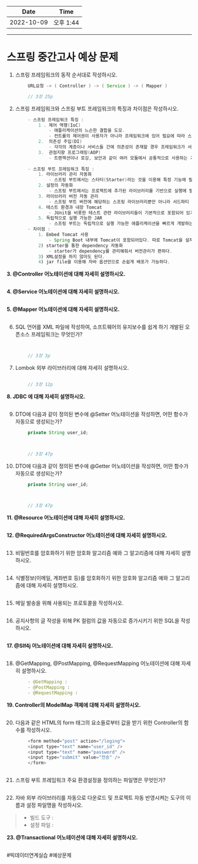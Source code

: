 |    Date    |  Time   |
|:----------:|:-------:|
| 2022-10-09 | 오후 1:44 |

---

# 스프링 중간고사 예상 문제

1. 스프링 프레임워크의 동작 순서대로 작성하시오.
```java
        URL요청 -> ( Controller ) -> ( Service ) -> ( Mapper )

        // 3장 25p
```

2. 스프링 프레임워크와 스프링 부트 프레임워크의 특징과 차이점은 작성하시오.
```java
        - 스프링 프레임워크 특징 :
            1 . 제어 역행(IoC) 
                - 애플리케이션의 느슨한 결합을 도모.
                - 컨트롤의 제어권이 사용자가 아니라 프레임워크에 있어 필요에 따라 스프링에서 사용자의 코드를 호출한다.
            2.  의존성 주입(DI)
                - 각각의 계층이나 서비스들 간에 의존성이 존재할 경우 프레임워크가 서로 연결시켜준다.
            3.  관점지향 프로그래밍(AOP)
                - 트랜잭션이나 로깅, 보안과 같이 여러 모듈에서 공통적으로 사용하는 기능의 경우 해당 기능을 분리하여 관리할 수 있다.
        
        - 스프링 부트 프레임워크 특징 : 
            1. 라이브러리 관리 자동화
                - 스프링 부트에서는 스타터(Starter)라는 것을 이용해 특정 기능에 필요한 라이브러리 의존성을 더욱 간단히 처리 할 수 있다
            2. 설정의 자동화
                - 스프링 부트에서는 프로젝트에 추가된 라이브러리를 기반으로 실행에 필요한 환경을 자동으로 설정해준다.
            3. 라이브러리 버전 자동 관리
                - 스프링 부트 버전에 해당하는 스프링 라이브러리뿐만 아니라 서드파티 라이브러리들도 호환되는 버전으로 다운로드해준다.
            4. 테스트 환경과 내장 Tomcat
                - JUnit을 비롯한 테스트 관련 라이브러리들이 기본적으로 포함되어 있기 때문에 컨트롤러를 비롯한 다양한 계층의 클래스들에 대해서 테스트 케이스를 쉽게 작성할 수 있다.
            5. 독립적으로 실행 가능한 JAR
                - 스프링 부트는 독립적으로 실행 가능한 애플리케이션을 빠르게 개발하는 것을 목표로 하기 때문에 웹 애플리케이션도 WAR가 아닌 JAR파일로 패키징 하여 사용할 수 있다.
        - 차이점 :
            1. Embed Tomcat 사용
                - Spring Boot 내부에 Tomcat이 포함되어있다. 따로 Tomcat을 설치하거나 매번 버전을 관리해 주어야 하는 수고로움을 덜어준다.
            2) starter을 통한 dependency 자동화
                - starter가 dependency를 관리해줘서 버전관리가 편하다.
            3) XML설정을 하지 않아도 된다.
            4) jar file을 이용해 자바 옵션만으로 손쉽게 배포가 가능하다.
```

**3. @Controller 어노테이션에 대해 자세히 설명하시오.**
```java

```

**4. @Service 어노테이션에 대해 자세히 설명하시오.**
```java

```

**5. @Mapper 어노테이션에 대해 자세히 설명하시오.**
```java

```

6. SQL 언어를 XML 파일에 작성하여, 소프트웨어의 유지보수를 쉽게 하기 개발된 오픈소스 프레임워크는 무엇인가?
```java


        // 3장 3p 
```

7. Lombok 외부 라이브러리에 대해 자세히 설명하시오.
```java
 
        // 3장 12p
```

**8. JDBC 에 대해 자세히 설명하시오.**
```java

```

9. DTO에 다음과 같이 정의된 변수에 @Setter 어노테이션을 작성하면, 어떤 함수가 자동으로 생성되는가?
```java
        private String user_id;
        


        // 3장 47p
```



10. DTO에 다음과 같이 정의된 변수에 @Getter 어노테이션을 작성하면, 어떤 함수가 자동으로 생성되는가?
```java
        private String user_id;
        


        // 3장 47p
```



**11. @Resource 어노테이션에 대해 자세히 설명하시오.**
```java

```

**12. @RequiredArgsConstructor 어노테이션에 대해 자세히 설명하시오.**
```java

```

13. 비밀번호를 암호화하기 위한 암호화 알고리즘 예와 그 알고리즘에 대해 자세히 설명하시오.
```java

```

14. 식별정보(이메일, 계좌번호 등)를 암호화하기 위한 암호화 알고리즘 예와 그 알고리즘에 대해 자세히 설명하시오.
```java

```

15. 메일 발송을 위해 사용되는 프로토콜을 작성하시오.
```java

```

16. 공지사항의 글 작성을 위해 PK 컬럼의 값을 자동으로 증가시키기 위한 SQL을 작성하시오.
```java

```

**17. @Slf4j 어노테이션에 대해 자세히 설명하시오.**
```java

```

18. @GetMapping, @PostMapping, @RequestMapping 어노테이션에 대해 자세히 설명하시오.
```java
        - @GetMapping :
        - @PostMapping :
        - @RequestMapping :
```

**19. Controller의 ModelMap 객체에 대해 자세히 설명하시오.**
```java

```

20. 다음과 같은 HTML의 form 태그의 요소들로부터 값을 받기 위한 Controller의 함수를 작성하시오.
```java
        <form method="post" action="/loging">
        <input type="text" name="user_id" />
        <input type="text" name="password" />
        <input type="submit" value="전송" />
        </form>
```
```java

```

21. 스프링 부트 프레임워크 주요 환경설정을 정의하는 파일명은 무엇인가?
```java

```

22. 자바 외부 라이브러리를 자동으로 다운로드 및 프로젝트 자동 반영시켜는 도구의 이름과 설정 파일명을 작성하시오.
 > - 빌드 도구 : 
 > - 설정 파일 : 

**23. @Transactional 어노테이션에 대해 자세히 설명하시오.**
```java

```


#빅데이터연계실습 #예상문제